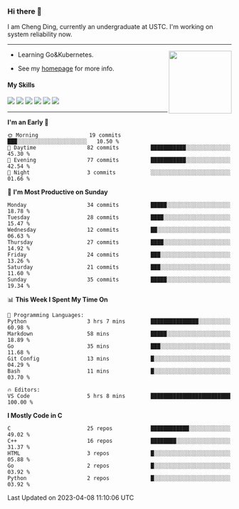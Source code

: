 ### Hi there 👋

I am Cheng Ding, currently an undergraduate at USTC.
I'm working on system reliability now.

---

<img align="right" height="141" src="https://github-readme-stats.vercel.app/api?username=IrisesD&theme=tokyonight&show_icons=true&count_private=true">

-  Learning Go&Kubernetes.

-  See my [homepage](https://irisesd.github.io) for more info.

#### My Skills

![](https://img.shields.io/badge/C++-65318e?logo=cplusplus&logoColor=fff)
![](https://img.shields.io/badge/Python-3e74a2?logo=python&logoColor=fff)
![](https://img.shields.io/badge/C-5654a2?logo=c&logoColor=fff)
![](https://img.shields.io/badge/Go-00aaff?logo=go&logoColor=fff)
![](https://img.shields.io/badge/Docker-0088ff?logo=docker&logoColor=fff)
![](https://img.shields.io/badge/Kubernetes-0066FF?logo=kubernetes&logoColor=fff)

---
<!--START_SECTION:waka-->
**I'm an Early 🐤** 

```text
🌞 Morning                19 commits          ███░░░░░░░░░░░░░░░░░░░░░░   10.50 % 
🌆 Daytime                82 commits          ███████████░░░░░░░░░░░░░░   45.30 % 
🌃 Evening                77 commits          ███████████░░░░░░░░░░░░░░   42.54 % 
🌙 Night                  3 commits           ░░░░░░░░░░░░░░░░░░░░░░░░░   01.66 % 
```
📅 **I'm Most Productive on Sunday** 

```text
Monday                   34 commits          █████░░░░░░░░░░░░░░░░░░░░   18.78 % 
Tuesday                  28 commits          ████░░░░░░░░░░░░░░░░░░░░░   15.47 % 
Wednesday                12 commits          ██░░░░░░░░░░░░░░░░░░░░░░░   06.63 % 
Thursday                 27 commits          ████░░░░░░░░░░░░░░░░░░░░░   14.92 % 
Friday                   24 commits          ███░░░░░░░░░░░░░░░░░░░░░░   13.26 % 
Saturday                 21 commits          ███░░░░░░░░░░░░░░░░░░░░░░   11.60 % 
Sunday                   35 commits          █████░░░░░░░░░░░░░░░░░░░░   19.34 % 
```


📊 **This Week I Spent My Time On** 

```text
💬 Programming Languages: 
Python                   3 hrs 7 mins        ███████████████░░░░░░░░░░   60.98 % 
Markdown                 58 mins             █████░░░░░░░░░░░░░░░░░░░░   18.89 % 
Go                       35 mins             ███░░░░░░░░░░░░░░░░░░░░░░   11.68 % 
Git Config               13 mins             █░░░░░░░░░░░░░░░░░░░░░░░░   04.29 % 
Bash                     11 mins             █░░░░░░░░░░░░░░░░░░░░░░░░   03.70 % 

🔥 Editors: 
VS Code                  5 hrs 8 mins        █████████████████████████   100.00 % 
```

**I Mostly Code in C** 

```text
C                        25 repos            ████████████░░░░░░░░░░░░░   49.02 % 
C++                      16 repos            ████████░░░░░░░░░░░░░░░░░   31.37 % 
HTML                     3 repos             █░░░░░░░░░░░░░░░░░░░░░░░░   05.88 % 
Go                       2 repos             █░░░░░░░░░░░░░░░░░░░░░░░░   03.92 % 
Python                   2 repos             █░░░░░░░░░░░░░░░░░░░░░░░░   03.92 % 
```




 Last Updated on 2023-04-08 11:10:06 UTC
<!--END_SECTION:waka-->